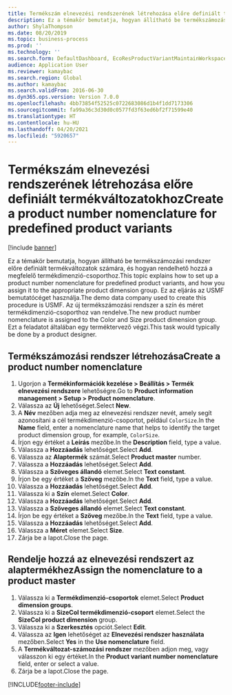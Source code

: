 ```yaml
---
title: Termékszám elnevezési rendszerének létrehozása előre definiált termékváltozatokhoz
description: Ez a témakör bemutatja, hogyan állítható be termékszámozási rendszer előre definiált termékváltozatok számára, és hogyan rendelhető hozzá a megfelelő termékdimenzió-csoporthoz.
author: ShylaThompson
ms.date: 08/20/2019
ms.topic: business-process
ms.prod: ''
ms.technology: ''
ms.search.form: DefaultDashboard, EcoResProductVariantMaintainWorkspace, EcoResNomenclature, EcoResProductDimensionGroup
audience: Application User
ms.reviewer: kamaybac
ms.search.region: Global
ms.author: kamaybac
ms.search.validFrom: 2016-06-30
ms.dyn365.ops.version: Version 7.0.0
ms.openlocfilehash: 4bb73854f52525c0722683086d1b4f1dd7173306
ms.sourcegitcommit: fa99a36c3d30d0c0577fd3f63ed6bf2f71599e40
ms.translationtype: HT
ms.contentlocale: hu-HU
ms.lasthandoff: 04/20/2021
ms.locfileid: "5920657"
---
```

# <a name="create-a-product-number-nomenclature-for-predefined-product-variants"></a><span data-ttu-id="6afb0-103">Termékszám elnevezési rendszerének létrehozása előre definiált termékváltozatokhoz</span><span class="sxs-lookup"><span data-stu-id="6afb0-103">Create a product number nomenclature for predefined product variants</span></span>

[!include [banner](../../includes/banner.md)]

<span data-ttu-id="6afb0-104">Ez a témakör bemutatja, hogyan állítható be termékszámozási rendszer előre definiált termékváltozatok számára, és hogyan rendelhető hozzá a megfelelő termékdimenzió-csoporthoz.</span><span class="sxs-lookup"><span data-stu-id="6afb0-104">This topic explains how to set up a product number nomenclature for predefined product variants, and how you assign it to the appropriate product dimension group.</span></span> <span data-ttu-id="6afb0-105">Ez az eljárás az USMF bemutatócéget használja.</span><span class="sxs-lookup"><span data-stu-id="6afb0-105">The demo data company used to create this procedure is USMF.</span></span> <span data-ttu-id="6afb0-106">Az új termékszámozási rendszer a szín és méret termékdimenzió-csoporthoz van rendelve.</span><span class="sxs-lookup"><span data-stu-id="6afb0-106">The new product number nomenclature is assigned to the Color and Size product dimension group.</span></span> <span data-ttu-id="6afb0-107">Ezt a feladatot általában egy terméktervező végzi.</span><span class="sxs-lookup"><span data-stu-id="6afb0-107">This task would typically be done by a product designer.</span></span>


## <a name="create-a-product-number-nomenclature"></a><span data-ttu-id="6afb0-108">Termékszámozási rendszer létrehozása</span><span class="sxs-lookup"><span data-stu-id="6afb0-108">Create a product number nomenclature</span></span>

1. <span data-ttu-id="6afb0-109">Ugorjon a **Termékinformációk kezelése \> Beállítás \> Termék elnevezési rendszere** lehetőségre.</span><span class="sxs-lookup"><span data-stu-id="6afb0-109">Go to **Product information management \> Setup \> Product nomenclature**.</span></span>
1. <span data-ttu-id="6afb0-110">Válassza az **Új** lehetőséget.</span><span class="sxs-lookup"><span data-stu-id="6afb0-110">Select **New**.</span></span>
1. <span data-ttu-id="6afb0-111">A **Név** mezőben adja meg az elnevezési rendszer nevét, amely segít azonosítani a cél termékdimenzió-csoportot, például `ColorSize`.</span><span class="sxs-lookup"><span data-stu-id="6afb0-111">In the **Name** field, enter a nomenclature name that helps to identify the target product dimension group, for example, `ColorSize`.</span></span>
1. <span data-ttu-id="6afb0-112">Írjon egy értéket a **Leírás** mezőbe.</span><span class="sxs-lookup"><span data-stu-id="6afb0-112">In the **Description** field, type a value.</span></span>
1. <span data-ttu-id="6afb0-113">Válassza a **Hozzáadás** lehetőséget.</span><span class="sxs-lookup"><span data-stu-id="6afb0-113">Select **Add**.</span></span>
1. <span data-ttu-id="6afb0-114">Válassza az **Alaptermék** számát.</span><span class="sxs-lookup"><span data-stu-id="6afb0-114">Select **Product master** number.</span></span>
1. <span data-ttu-id="6afb0-115">Válassza a **Hozzáadás** lehetőséget.</span><span class="sxs-lookup"><span data-stu-id="6afb0-115">Select **Add**.</span></span>
1. <span data-ttu-id="6afb0-116">Válassza a **Szöveges állandó** elemet.</span><span class="sxs-lookup"><span data-stu-id="6afb0-116">Select **Text constant**.</span></span>
1. <span data-ttu-id="6afb0-117">Írjon be egy értéket a **Szöveg** mezőbe.</span><span class="sxs-lookup"><span data-stu-id="6afb0-117">In the **Text** field, type a value.</span></span>
1. <span data-ttu-id="6afb0-118">Válassza a **Hozzáadás** lehetőséget.</span><span class="sxs-lookup"><span data-stu-id="6afb0-118">Select **Add**.</span></span>
1. <span data-ttu-id="6afb0-119">Válassza ki a **Szín** elemet.</span><span class="sxs-lookup"><span data-stu-id="6afb0-119">Select **Color**.</span></span>
1. <span data-ttu-id="6afb0-120">Válassza a **Hozzáadás** lehetőséget.</span><span class="sxs-lookup"><span data-stu-id="6afb0-120">Select **Add**.</span></span>
1. <span data-ttu-id="6afb0-121">Válassza a **Szöveges állandó** elemet.</span><span class="sxs-lookup"><span data-stu-id="6afb0-121">Select **Text constant**.</span></span>
1. <span data-ttu-id="6afb0-122">Írjon be egy értéket a **Szöveg** mezőbe.</span><span class="sxs-lookup"><span data-stu-id="6afb0-122">In the **Text** field, type a value.</span></span>
1. <span data-ttu-id="6afb0-123">Válassza a **Hozzáadás** lehetőséget.</span><span class="sxs-lookup"><span data-stu-id="6afb0-123">Select **Add**.</span></span>
1. <span data-ttu-id="6afb0-124">Válassza a **Méret** elemet.</span><span class="sxs-lookup"><span data-stu-id="6afb0-124">Select **Size**.</span></span>
1. <span data-ttu-id="6afb0-125">Zárja be a lapot.</span><span class="sxs-lookup"><span data-stu-id="6afb0-125">Close the page.</span></span>

## <a name="assign-the-nomenclature-to-a-product-master"></a><span data-ttu-id="6afb0-126">Rendelje hozzá az elnevezési rendszert az alaptermékhez</span><span class="sxs-lookup"><span data-stu-id="6afb0-126">Assign the nomenclature to a product master</span></span>

1. <span data-ttu-id="6afb0-127">Válassza ki a **Termékdimenzió-csoportok** elemet.</span><span class="sxs-lookup"><span data-stu-id="6afb0-127">Select **Product dimension groups**.</span></span>
2. <span data-ttu-id="6afb0-128">Válassza ki a **SizeCol termékdimenzió-csoport** elemet.</span><span class="sxs-lookup"><span data-stu-id="6afb0-128">Select the **SizeCol product dimension** group.</span></span>
3. <span data-ttu-id="6afb0-129">Válassza ki a **Szerkesztés** opciót.</span><span class="sxs-lookup"><span data-stu-id="6afb0-129">Select **Edit**.</span></span>
4. <span data-ttu-id="6afb0-130">Válassza az **Igen** lehetőséget az **Elnevezési rendszer használata** mezőben.</span><span class="sxs-lookup"><span data-stu-id="6afb0-130">Select **Yes** in the **Use nomenclature** field.</span></span>
5. <span data-ttu-id="6afb0-131">A **Termékváltozat-számozási rendszer** mezőben adjon meg, vagy válasszon ki egy értéket.</span><span class="sxs-lookup"><span data-stu-id="6afb0-131">In the **Product variant number nomenclature** field, enter or select a value.</span></span>
6. <span data-ttu-id="6afb0-132">Zárja be a lapot.</span><span class="sxs-lookup"><span data-stu-id="6afb0-132">Close the page.</span></span>


[!INCLUDE[footer-include](../../../includes/footer-banner.md)]